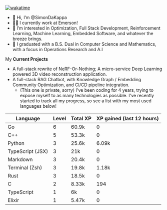 
[![wakatime](https://wakatime.com/badge/user/50e6c678-94a9-4739-af51-360aeb113c51.svg)](https://wakatime.com/@50e6c678-94a9-4739-af51-360aeb113c51)

- 👋 Hi, I’m @SimonDaKappa
- 🧑‍💼 I currently work at Emerson!
- 👀 I’m interested in Optimization, Full Stack Development, Reinforcement Learning, Machine Learning, Embedded Software, and whatever the breeze brings.
- 🌱 I graduated with a B.S. Dual in Computer Science and Mathematics, with a focus in Operations Research and A.I

My **Current Projects** 
- A full-stack rewrite of NeRF-Or-Nothing; A micro-service Deep Learning powered 3D video reconstruction application.
- A full-stack RAG Chatbot, with Knowledge Graph / Embedding Community Optimization, and CI/CD pipeline integration.
  - (This one is private, sorry)
I've been coding for 4 years, trying to expose myself to as many technologies as possible. I've recently started to track all my progress, so see
a list with my most used languages below!

| Language | Level | Total XP | XP gained (last 12 hours) |
| --- | --- | --- | --- |
| Go | 6 | 60.9k | 0 |
| C++ | 5 | 53.3k | 0 |
| Python | 3 | 25.6k | 6.09k |
| TypeScript (JSX) | 3 | 21k | 0 |
| Markdown | 3 | 20.4k | 0 |
| Terminal (Zsh) | 3 | 19.8k | 1.18k |
| Rust | 3 | 18.5k | 0 |
| C | 2 | 8.33k | 194 |
| TypeScript | 1 | 6k | 0 |
| Elixir | 1 | 5.47k | 0 |